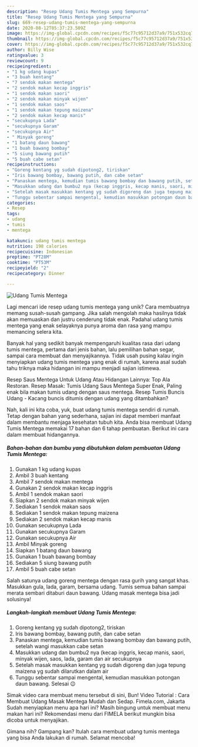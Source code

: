 ```yaml
---
description: "Resep Udang Tumis Mentega yang Sempurna"
title: "Resep Udang Tumis Mentega yang Sempurna"
slug: 669-resep-udang-tumis-mentega-yang-sempurna
date: 2020-08-12T05:37:23.509Z
image: https://img-global.cpcdn.com/recipes/f5c77c95712d37a9/751x532cq70/udang-tumis-mentega-foto-resep-utama.jpg
thumbnail: https://img-global.cpcdn.com/recipes/f5c77c95712d37a9/751x532cq70/udang-tumis-mentega-foto-resep-utama.jpg
cover: https://img-global.cpcdn.com/recipes/f5c77c95712d37a9/751x532cq70/udang-tumis-mentega-foto-resep-utama.jpg
author: Billy Wise
ratingvalue: 3
reviewcount: 9
recipeingredient:
- "1 kg udang kupas"
- "3 buah kentang"
- "7 sendok makan mentega"
- "2 sendok makan kecap inggris"
- "1 sendok makan saori"
- "2 sendok makan minyak wijen"
- "1 sendok makan saos"
- "1 sendok makan tepung maizena"
- "2 sendok makan kecap manis"
- "secukupnya Lada"
- "secukupnya Garam"
- "secukupnya Air"
- " Minyak goreng"
- "1 batang daun bawang"
- "1 buah bawang bombay"
- "5 siung bawang putih"
- "5 buah cabe setan"
recipeinstructions:
- "Goreng kentang yg sudah dipotong2, tiriskan"
- "Iris bawang bombay, bawang putih, dan cabe setan"
- "Panaskan mentega, kemudian tumis bawang bombay dan bawang putih, setelah wangi masukkan cabe setan"
- "Masukkan udang dan bumbu2 nya (kecap inggris, kecap manis, saori, minyak wijen, saos, lada, garam dan air secukupnya"
- "Setelah masak masukkan kentang yg sudah digoreng dan juga tepung maizena yg sudah dilarutkan dalam air"
- "Tunggu sebentar sampai mengental, kemudian masukkan potongan daun bawang. Selesai 😉"
categories:
- Resep
tags:
- udang
- tumis
- mentega

katakunci: udang tumis mentega 
nutrition: 198 calories
recipecuisine: Indonesian
preptime: "PT28M"
cooktime: "PT53M"
recipeyield: "2"
recipecategory: Dinner

---
```



![Udang Tumis Mentega](https://img-global.cpcdn.com/recipes/f5c77c95712d37a9/751x532cq70/udang-tumis-mentega-foto-resep-utama.jpg)

Lagi mencari ide resep udang tumis mentega yang unik? Cara membuatnya memang susah-susah gampang. Jika salah mengolah maka hasilnya tidak akan memuaskan dan justru cenderung tidak enak. Padahal udang tumis mentega yang enak selayaknya punya aroma dan rasa yang mampu memancing selera kita.

Banyak hal yang sedikit banyak mempengaruhi kualitas rasa dari udang tumis mentega, pertama dari jenis bahan, lalu pemilihan bahan segar, sampai cara membuat dan menyajikannya. Tidak usah pusing kalau ingin menyiapkan udang tumis mentega yang enak di rumah, karena asal sudah tahu triknya maka hidangan ini mampu menjadi sajian istimewa.

Resep Saus Mentega Untuk Udang Atau Hidangan Lainnya: Top Ala Restoran. Resep Masak: Tumis Udang Saus Mentega Super Enak, Paling enak bila makan tumis udang dengan saus mentega. Resep Tumis Buncis Udang - Kacang buncis ditumis dengan udang yang ditambahkan?


Nah, kali ini kita coba, yuk, buat udang tumis mentega sendiri di rumah. Tetap dengan bahan yang sederhana, sajian ini dapat memberi manfaat dalam membantu menjaga kesehatan tubuh kita. Anda bisa membuat Udang Tumis Mentega memakai 17 bahan dan 6 tahap pembuatan. Berikut ini cara dalam membuat hidangannya.

<!--inarticleads1-->

##### Bahan-bahan dan bumbu yang dibutuhkan dalam pembuatan Udang Tumis Mentega:

1. Gunakan 1 kg udang kupas
1. Ambil 3 buah kentang
1. Ambil 7 sendok makan mentega
1. Gunakan 2 sendok makan kecap inggris
1. Ambil 1 sendok makan saori
1. Siapkan 2 sendok makan minyak wijen
1. Sediakan 1 sendok makan saos
1. Sediakan 1 sendok makan tepung maizena
1. Sediakan 2 sendok makan kecap manis
1. Gunakan secukupnya Lada
1. Gunakan secukupnya Garam
1. Gunakan secukupnya Air
1. Ambil  Minyak goreng
1. Siapkan 1 batang daun bawang
1. Gunakan 1 buah bawang bombay
1. Sediakan 5 siung bawang putih
1. Ambil 5 buah cabe setan


Salah satunya udang goreng mentega dengan rasa gurih yang sangat khas. Masukkan gula, lada, garam, bersama udang. Tumis semua bahan sampai merata sembari ditaburi daun bawang. Udang masak mentega bisa jadi solusinya! 

<!--inarticleads2-->

##### Langkah-langkah membuat Udang Tumis Mentega:

1. Goreng kentang yg sudah dipotong2, tiriskan
1. Iris bawang bombay, bawang putih, dan cabe setan
1. Panaskan mentega, kemudian tumis bawang bombay dan bawang putih, setelah wangi masukkan cabe setan
1. Masukkan udang dan bumbu2 nya (kecap inggris, kecap manis, saori, minyak wijen, saos, lada, garam dan air secukupnya
1. Setelah masak masukkan kentang yg sudah digoreng dan juga tepung maizena yg sudah dilarutkan dalam air
1. Tunggu sebentar sampai mengental, kemudian masukkan potongan daun bawang. Selesai 😉


Simak video cara membuat menu tersebut di sini, Bun! Video Tutorial : Cara Membuat Udang Masak Mentega Mudah dan Sedap. Fimela.com, Jakarta Sudah menyiapkan menu apa hari ini? Masih bingung untuk membuat menu makan hari ini? Rekomendasi menu dari FIMELA berikut mungkin bisa dicoba untuk menyajikan. 

Gimana nih? Gampang kan? Itulah cara membuat udang tumis mentega yang bisa Anda lakukan di rumah. Selamat mencoba!
